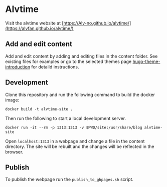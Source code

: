 # Alvtime

Visit the alvtime website at [https://Alv-no.github.io/alvtime/](https://alvfan.github.io/alvtime/)

## Add and edit content

Add and edit content by adding and editing files in the content folder. See existing files for examples or go to the selected themes page [hugo-theme-introduction](https://github.com/victoriadrake/hugo-theme-introduction) for detaild instructions.

## Development

Clone this repository and run the following command to build the docker image:

```
docker build -t alvtime-site .
```

Then run the following to start a local development server.

```
docker run -it --rm -p 1313:1313 -v $PWD/site:/usr/share/blog alvtime-site
```

Open `localhost:1313` in a webpage and change a file in the content directory. The site will be rebuilt and the changes will be reflected in the browser.

## Publish

To publish the webpage run the `publish_to_ghpages.sh` script.
